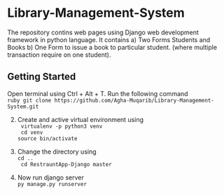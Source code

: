 # Library-Management-System

The repository contins web pages using Django web development framework in python language. It contains
  a) Two Forms Students and Books 
  b) One Form to issue a book to particular student. (where multiple transaction require on one student).
 
## Getting Started
 

Open terminal using Ctrl + Alt + T. Run the following command <br>
```ruby git clone https://github.com/Agha-Muqarib/Library-Management-System.git ```

2. Create and active virtual environment using <br>
``` virtualenv -p python3 venv``` <br>
``` cd venv``` <br>
```source bin/activate``` <br>

3. Change the directory using <br>
`cd ..` <br>
` cd RestrauntApp-Django master`

4. Now run django server <br>
`py manage.py runserver`
